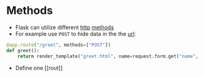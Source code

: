 # Methods

- Flask can utilize different [http](contents-http.md) [methods](computer-science/docs/basics/http/methods.md)
- For example use `POST` to hide data in the  the [url](url.md):
```python
@app.route("/greet", methods=["POST"])
def greet():
    return render_template("greet.html", name=request.form.get("name", "world"))
```


- Define one [[rout]]